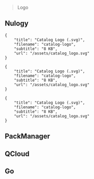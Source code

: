 > Logo

## Nulogy
```download|span-6
{
    "title": "Catalog Logo (.svg)",
    "filename": "catalog-logo",
    "subtitle": "8 KB",
    "url": "/assets/catalog_logo.svg"
}
```
```download|span-6
{
    "title": "Catalog Logo (.svg)",
    "filename": "catalog-logo",
    "subtitle": "8 KB",
    "url": "/assets/catalog_logo.svg"
}
```
```download|span-6
{
    "title": "Catalog Logo (.svg)",
    "filename": "catalog-logo",
    "subtitle": "8 KB",
    "url": "/assets/catalog_logo.svg"
}
```

## PackManager

## QCloud

## Go
